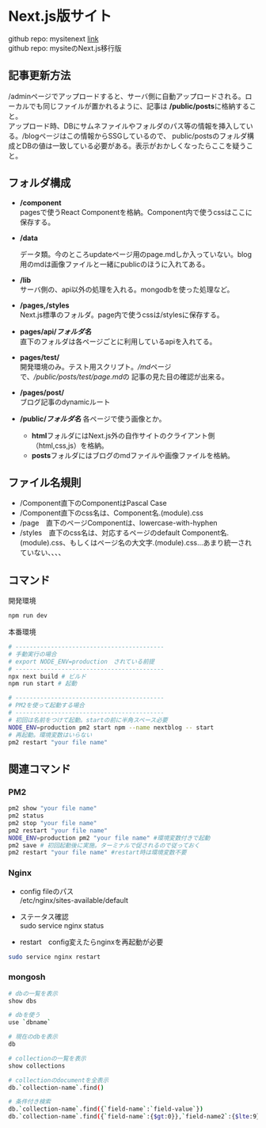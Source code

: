 # Next.js版サイト
github repo: mysitenext  [link](https://github.com/zenryokukun/mysitenext)  
github repo: mysiteのNext.js移行版

## 記事更新方法

/adminページでアップロードすると、サーバ側に自動アップロードされる。ローカルでも同じファイルが置かれるように、記事は
**/public/posts**に格納すること。  
アップロード時、DBにサムネファイルやフォルダのパス等の情報を挿入している。/blogページはこの情報からSSGしているので、
public/postsのフォルダ構成とDBの値は一致している必要がある。表示がおかしくなったらここを疑うこと。

## フォルダ構成

- **/component**  
  pagesで使うReact Componentを格納。Component内で使うcssはここに保存する。

- **/data**  

  データ類。今のところupdateページ用のpage.mdしか入っていない。blog用のmdは画像ファイルと一緒にpublicのほうに入れてある。  
- **/lib**  
  サーバ側の、api以外の処理を入れる。mongodbを使った処理など。  

- **/pages,/styles**    
  Next.js標準のフォルダ。page内で使うcssは/stylesに保存する。

- **pages/api/_フォルダ名_**  
  直下のフォルダは各ページごとに利用しているapiを入れてる。

- **pages/test/**  
  開発環境のみ。テスト用スクリプト。*/md*ページで、*/public/posts/test/page.md*の
  記事の見た目の確認が出来る。

- **/pages/post/**  
  ブログ記事のdynamicルート

- **/public/_フォルダ名_**
  各ページで使う画像とか。  

  - **html**フォルダにはNext.js外の自作サイトのクライアント側（html,css,js）を格納。
  - **posts**フォルダにはブログのmdファイルや画像ファイルを格納。

## ファイル名規則
- /Component直下のComponentはPascal Case
- /Component直下のcss名は、Component名.(module).css
- /page　直下のページComponentは、lowercase-with-hyphen
- /styles　直下のcss名は、対応するページのdefault Component名.(module).css、もしくはページ名の大文字.(module).css...あまり統一されていない、、、、

## コマンド

開発環境

```bash
npm run dev
```

本番環境

```bash
# ------------------------------------------
# 手動実行の場合
# export NODE_ENV=production　されている前提
# ------------------------------------------
npx next build # ビルド
npm run start # 起動

# ------------------------------------------
# PM2を使って起動する場合
# ------------------------------------------
# 初回は名前をつけて起動。startの前に半角スペース必要
NODE_ENV=production pm2 start npm --name nextblog -- start
# 再起動。環境変数はいらない
pm2 restart "your file name" 
```

## 関連コマンド

### PM2
```bash
pm2 show "your file name"
pm2 status
pm2 stop "your file name"
pm2 restart "your file name"
NODE_ENV=production pm2 "your file name" #環境変数付きで起動
pm2 save # 初回起動後に実施。ターミナルで促されるので従っておく
pm2 restart "your file name" #restart時は環境変数不要
```

### Nginx

- config fileのパス  
/etc/nginx/sites-available/default

- ステータス確認  
sudo service nginx status

- restart　config変えたらnginxを再起動が必要
```bash
sudo service nginx restart
```

### mongosh
```bash
# dbの一覧を表示
show dbs

# dbを使う
use `dbname`

# 現在のdbを表示
db

# collectionの一覧を表示
show collections

# collectionのdocumentを全表示
db.`collection-name`.find()

# 条件付き検索
db.`collection-name`.find({`field-name`:`field-value`})
db.`collection-name`.find({`field-name`:{$gt:0}},`field-name2`:{$lte:9})

```